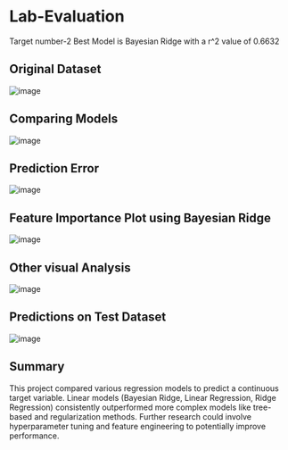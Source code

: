 # Lab-Evaluation
Target number-2
Best Model is Bayesian Ridge with a r^2 value of 0.6632

## Original Dataset
![image](https://github.com/user-attachments/assets/349282f5-b374-416c-a8fc-e94be5f5c273)

## Comparing Models
![image](https://github.com/user-attachments/assets/93e50222-cc73-441b-92d0-7f670f3a8289)

## Prediction Error
![image](https://github.com/user-attachments/assets/346f1b46-899f-4304-8ec5-eee0c04e9f9c)

## Feature Importance Plot using Bayesian Ridge
![image](https://github.com/user-attachments/assets/0ac4d8f4-0bb4-4b78-859e-0cbeb9e7e904)

## Other visual Analysis
![image](https://github.com/user-attachments/assets/64a3a2d4-8529-4b0a-b3f0-cd4e6c3d31b8)

## Predictions on Test Dataset
![image](https://github.com/user-attachments/assets/c9aaf5fc-cfbf-4b65-963e-a1bd127aa065)

## Summary
This project compared various regression models to predict a continuous target variable. Linear models (Bayesian Ridge, Linear Regression, Ridge Regression) consistently outperformed more complex models like tree-based and regularization methods. Further research could involve hyperparameter tuning and feature engineering to potentially improve performance.
